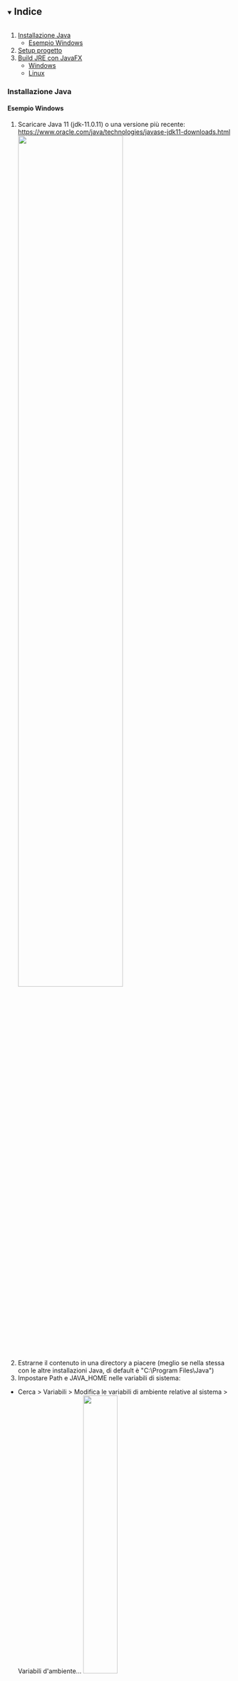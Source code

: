 <details open="open">
  <summary><h2 style="display: inline-block">Indice</h2></summary>
  <ol>
    <li>
      <a href="#installazione-java">Installazione Java</a>
      <ul>
        <li><a href="#esempio-windows">Esempio Windows</a></li>
      </ul>
    </li>
    <li>
     <a href="#setup-progetto">Setup progetto</a>
    </li>
    <li>
     <a href="#build-jre-con-javafx">Build JRE con JavaFX</a>
     <ul>
      <li><a href="#windows">Windows</a></li>
      <li><a href="#linux">Linux</a></li>
     </ul>
    </li>
  </ol>
</details>

### Installazione Java

#### Esempio Windows
1. Scaricare Java 11 (jdk-11.0.11) o una versione più recente: https://www.oracle.com/java/technologies/javase-jdk11-downloads.html
<img src="https://github.com/mikyll/ROQuiz/blob/main/gfx/Java%20Installation%20Guide/InstallJava%20(1).png" width="70%"/><br/><br/>
2. Estrarne il contenuto in una directory a piacere (meglio se nella stessa con le altre installazioni Java, di default è "C:\Program Files\Java\")<br/>
3. Impostare Path e JAVA_HOME nelle variabili di sistema:

  * Cerca > Variabili > Modifica le variabili di ambiente relative al sistema > Variabili d'ambiente...
  <img src="https://github.com/mikyll/ROQuiz/blob/main/gfx/Java%20Installation%20Guide/InstallJava%20(2).png" width="40%"/><br/><br/>
  * Nel riquadro in alto aggiungere (o modificare se esiste già) alla variabile JAVA_HOME: Nuova... > Nome: JAVA_HOME, Valore: percorso in cui abbiamo scaricato il jdk 11<br/>
  <img src="https://github.com/mikyll/ROQuiz/blob/main/gfx/Java%20Installation%20Guide/InstallJava%20(3).png" width="70%"/><br/><br/>
  <img src="https://github.com/mikyll/ROQuiz/blob/main/gfx/Java%20Installation%20Guide/InstallJava%20(4).png" width="40%"/><br/><br/>
  * Nel riquadro in basso modificare la variabile Path, aggiungendovi il percorso della directory \bin dentro al jdk:
  <img src="https://github.com/mikyll/ROQuiz/blob/main/gfx/Java%20Installation%20Guide/InstallJava%20(5).png" width="40%"/><br/><br/>
  * verificare che Java 11 sia installato correttamente: Cerca > cmd > "java -version" e "javac -version"
  <img src="https://github.com/mikyll/ROQuiz/blob/main/gfx/Java%20Installation%20Guide/InstallJava%20(6).png" width="70%"/>
<br/><br/>
4. Download JavaFX 11 (javafx-sdk-11.0.2): https://gluonhq.com/products/javafx/
<img src="https://github.com/mikyll/ROQuiz/blob/main/gfx/Java%20Installation%20Guide/InstallJava%20(7).png" width="70%"/><br/>
5. Estrarne il contenuto in una directory a piacere (meglio se nella stessa con le altre installazioni Java, di default è "C:\Program Files\Java\").

### Setup progetto
1. Installare l'ultima versione di Eclipse [download Eclipse](https://www.eclipse.org/downloads/).
2. Controllare che Eclipse utilizzi una JRE adeguata (almeno 11.0): Window > Preferences > Java > Installed JREs.<br/>
In caso contrario aggiungerla: Add > Standard VM > Directory... (selezionare la directory dell'JDK).
3. Scaricare JavaFX 11 o più recente, sia SDK che JMOD (https://gluonhq.com/products/javafx/). 
4. Clonare la repository.
5. Importare il progetto su Eclipse.
6. Creare una User Library con le librerie di JavaFX: Window > Preferences > Java > Build Path > User Libraries > New > User library name (es: "JavaFX11") > Add External JARs > aggiungere i .jar che si trovano nell'SDK, nella directory lib/
<img src="https://github.com/mikyll/ROQuiz/blob/main/gfx/Project%20Setup/Project%20Setup%20(1).png" width="60%"/> <img src="https://github.com/mikyll/ROQuiz/blob/main/gfx/Project%20Setup/Project%20Setup%20(2).png" width="30%"/><br/><br/>
7. Aggiungere la User Library appena creata al Modulepath: tasto destro sul progetto > Build Path > Configure Build Path... > Libraries > Modulepath > Add Library... > User Library > JavaFX (es. JavaFX11).<br/>
<img src="https://github.com/mikyll/ROQuiz/blob/main/gfx/Project%20Setup/Project%20Setup%20(3).png" width="40%"/> <img src="https://github.com/mikyll/ROQuiz/blob/main/gfx/Project%20Setup/Project%20Setup%20(4).png" width="59%"/><br/>
<img src="https://github.com/mikyll/ROQuiz/blob/main/gfx/Project%20Setup/Project%20Setup%20(5).png" width="40%"/><br/><br/>
8. Aggiungere i moduli necessari come argomenti nella Run Configuration:
Windows: Tasto destro sulla classe application.Main > Run > Run Configurations > Arguments > aggiungere in VM arguments: --module-path "mods;<path/to/javafx-sdk>\lib" -m roquiz/application.Main > Apply.
<img src="https://github.com/mikyll/ROQuiz/blob/main/gfx/Project%20Setup/Project%20Setup%20(6).png" width="60%"/>
Linux: Tasto destro sulla classe application.Main > Run > Run Configurations > Arguments > aggiungere in VM arguments: --module-path "mods:<path/to/javafx-sdk>\lib" -m roquiz/application.Main > Apply.
NB: la differenza è il separatore ';' su Windows e ':' su Linux (avrei voluto scoprirlo subito invece di perdere 3 giorni a cercare di capire come mai non trovava il modulo roquiz :) )
Ora l'applicazione è pronta per essere eseguita all'interno di Eclipse.

### Build JRE con JavaFX
Per eseguire l'applicazione standalone è necessario buildare una jre che includa JavaFX: per farlo si può usare jlink, che è compreso nell'installazione Java.
#### Windows
<pre>
jlink --module-path "path/to/jaavafx-jmods";mods --add-modules=roquiz --output fxjreWin --compress=2 --strip-debug --no-header-files --no-man-pages
</pre>

#### Linux
NB: controllare con java -version che sia installato Java 11 o una versione più recente.
<pre>
jlink --module-path "path/to/jaavafx-jmods":mods --add-modules=roquiz --output fxjreLin --compress=2 --strip-debug --no-header-files --no-man-pages
</pre>


